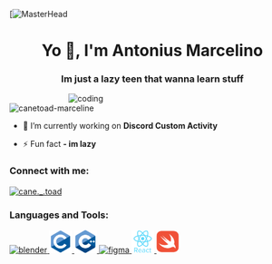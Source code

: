 [![MasterHead](https://cdn.pfps.gg/banners/5987-shooting-stars-8-bit.gif)
<h1 align="center">Yo 🫡, I'm Antonius Marcelino</h1>
<h3 align="center">Im just a lazy teen that wanna learn stuff</h3>
<img align="right" alt="coding" width="400" src="https://media.giphy.com/media/v1.Y2lkPTc5MGI3NjExb2Jpc3JldWxlazMxNWIxMThtNDFrcjdxNnJzZDB1cHhnb3NobWh6cSZlcD12MV9pbnRlcm5hbF9naWZfYnlfaWQmY3Q9Zw/xsE65jaPsUKUo/giphy.gif">

<p align="left"> <img src="https://komarev.com/ghpvc/?username=canetoad-marceline&label=Profile%20views&color=0e75b6&style=flat" alt="canetoad-marceline" /> </p>

- 🔭 I’m currently working on **Discord Custom Activity**

- ⚡ Fun fact **- im lazy**

<h3 align="left">Connect with me:</h3>
<p align="left">
<a href="https://instagram.com/cane._.toad" target="blank"><img align="center" src="https://raw.githubusercontent.com/rahuldkjain/github-profile-readme-generator/master/src/images/icons/Social/instagram.svg" alt="cane._.toad" height="30" width="40" /></a>
</p>

<h3 align="left">Languages and Tools:</h3>
<p align="left"> <a href="https://www.blender.org/" target="_blank" rel="noreferrer"> <img src="https://download.blender.org/branding/community/blender_community_badge_white.svg" alt="blender" width="40" height="40"/> </a> <a href="https://www.cprogramming.com/" target="_blank" rel="noreferrer"> <img src="https://raw.githubusercontent.com/devicons/devicon/master/icons/c/c-original.svg" alt="c" width="40" height="40"/> </a> <a href="https://www.w3schools.com/cpp/" target="_blank" rel="noreferrer"> <img src="https://raw.githubusercontent.com/devicons/devicon/master/icons/cplusplus/cplusplus-original.svg" alt="cplusplus" width="40" height="40"/> </a> <a href="https://www.figma.com/" target="_blank" rel="noreferrer"> <img src="https://www.vectorlogo.zone/logos/figma/figma-icon.svg" alt="figma" width="40" height="40"/> </a> <a href="https://reactjs.org/" target="_blank" rel="noreferrer"> <img src="https://raw.githubusercontent.com/devicons/devicon/master/icons/react/react-original-wordmark.svg" alt="react" width="40" height="40"/> </a> <a href="https://developer.apple.com/swift/" target="_blank" rel="noreferrer"> <img src="https://raw.githubusercontent.com/devicons/devicon/master/icons/swift/swift-original.svg" alt="swift" width="40" height="40"/> </a> </p>
